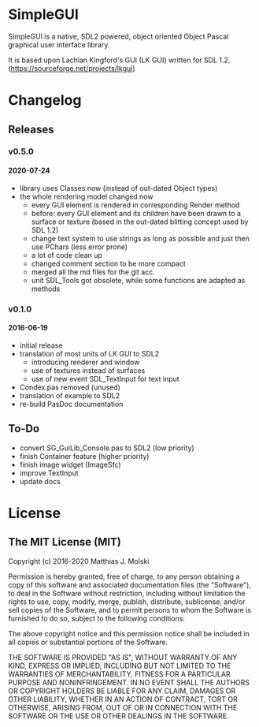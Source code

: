 # SimpleGUI
SimpleGUI is a native, SDL2 powered, object oriented Object Pascal graphical
user interface library.

It is based upon Lachlan Kingford's GUI (LK GUI) written for SDL 1.2.
(https://sourceforge.net/projects/lkgui)

# Changelog
## Releases
### v0.5.0
#### 2020-07-24
* library uses Classes now (instead of out-dated Object types)
* the whole rendering model changed now
  * every GUI element is rendered in corresponding Render method
  * before: every GUI element and its children have been drawn to a surface or
  texture (based in the out-dated blitting concept used by SDL 1.2)
  * change text system to use strings as long as possible and just then use
  PChars (less error prone)
  * a lot of code clean up
  * changed comment section to be more compact
  * merged all the md files for the git acc.
  * unit SDL_Tools got obsolete, while some functions are adapted as methods
### v0.1.0
#### 2016-06-19
* initial release
* translation of most units of LK GUI to SDL2
  * introducing renderer and window
  * use of textures instead of surfaces
  * use of new event SDL_TextInput for text input
* Condex.pas removed (unused)
* translation of example to SDL2
* re-build PasDoc documentation

## To-Do
* convert SG_GuiLib_Console.pas to SDL2 (low priority)
* finish Container feature (higher priority)
* finish image widget (ImageSfc)
* improve TextInput
* update docs

# License
## The MIT License (MIT)

Copyright (c) 2016-2020 Matthias J. Molski

Permission is hereby granted, free of charge, to any person obtaining a copy
of this software and associated documentation files (the "Software"), to deal
in the Software without restriction, including without limitation the rights
to use, copy, modify, merge, publish, distribute, sublicense, and/or sell
copies of the Software, and to permit persons to whom the Software is
furnished to do so, subject to the following conditions:

The above copyright notice and this permission notice shall be included in all
copies or substantial portions of the Software.

THE SOFTWARE IS PROVIDED "AS IS", WITHOUT WARRANTY OF ANY KIND, EXPRESS OR
IMPLIED, INCLUDING BUT NOT LIMITED TO THE WARRANTIES OF MERCHANTABILITY,
FITNESS FOR A PARTICULAR PURPOSE AND NONINFRINGEMENT. IN NO EVENT SHALL THE
AUTHORS OR COPYRIGHT HOLDERS BE LIABLE FOR ANY CLAIM, DAMAGES OR OTHER
LIABILITY, WHETHER IN AN ACTION OF CONTRACT, TORT OR OTHERWISE, ARISING FROM,
OUT OF OR IN CONNECTION WITH THE SOFTWARE OR THE USE OR OTHER DEALINGS IN THE
SOFTWARE.
